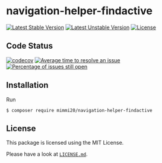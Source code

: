 # navigation-helper-findactive

[![Latest Stable Version](https://poser.pugx.org/mimmi20/navigation-helper-findactive/v/stable?format=flat-square)](https://packagist.org/packages/mimmi20/navigation-helper-findactive)
[![Latest Unstable Version](https://poser.pugx.org/mimmi20/navigation-helper-findactive/v/unstable?format=flat-square)](https://packagist.org/packages/mimmi20/navigation-helper-findactive)
[![License](https://poser.pugx.org/mimmi20/navigation-helper-findactive/license?format=flat-square)](https://packagist.org/packages/mimmi20/navigation-helper-findactive)

## Code Status

[![codecov](https://codecov.io/gh/mimmi20/navigation-helper-findactive/branch/master/graph/badge.svg)](https://codecov.io/gh/mimmi20/navigation-helper-findactive)
[![Average time to resolve an issue](http://isitmaintained.com/badge/resolution/mimmi20/navigation-helper-findactive.svg)](http://isitmaintained.com/project/mimmi20/navigation-helper-findactive "Average time to resolve an issue")
[![Percentage of issues still open](http://isitmaintained.com/badge/open/mimmi20/navigation-helper-findactive.svg)](http://isitmaintained.com/project/mimmi20/navigation-helper-findactive "Percentage of issues still open")

## Installation

Run

```
$ composer require mimmi20/navigation-helper-findactive
```

## License

This package is licensed using the MIT License.

Please have a look at [`LICENSE.md`](LICENSE.md).
